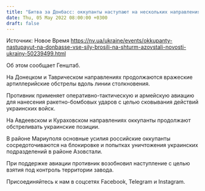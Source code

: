 ```yaml
---
title: "Битва за Донбасс: оккупанты наступают на нескольких направлениях, в Мариуполе бросили силы на штурм Азовстали"
date: Thu, 05 May 2022 08:00:00 +0300
draft: false
---
```

Источник: Новое Время https://nv.ua/ukraine/events/okkupanty-nastupayut-na-donbasse-vse-sily-brosili-na-shturm-azovstali-novosti-ukrainy-50239499.html


Об этом сообщает Генштаб.

На Донецком и Таврическом направлениях продолжаются вражеские артиллерийские обстрелы вдоль линии столкновения.

Противник применяет оперативно-тактическую и армейскую авиацию для нанесения ракетно-бомбовых ударов с целью сковывания действий украинских войск.

На Авдеевском и Кураховском направлениях оккупанты продолжают обстреливать украинские позиции.

В районе Мариуполя основные усилия российские оккупанты сосредоточиваются на блокировке и попытках уничтожения украинских подразделений в районе Азовстали.

При поддержке авиации противник возобновил наступление с целью взятия под контроль территории завода.

Присоединяйтесь к нам в соцсетях Facebook, Telegram и Instagram.
